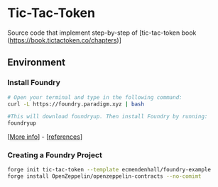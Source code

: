 # Tic-Tac-Token

Source code that implement step-by-step of [tic-tac-token book (https://book.tictactoken.co/chapters)]

## Environment

### Install Foundry

```sh
# Open your terminal and type in the following command:
curl -L https://foundry.paradigm.xyz | bash

#This will download foundryup. Then install Foundry by running:
foundryup
```
[[More info](https://book.getfoundry.sh/getting-started/installation)] -
[[references](https://www.youtube.com/watch?v=uelA2U9TbgM&list=RDLVRp_V7bYiTCM&index=2)]


### Creating a Foundry Project

```sh
forge init tic-tac-token --template ecmendenhall/foundry-example
forge install OpenZeppelin/openzeppelin-contracts --no-comimt
```
